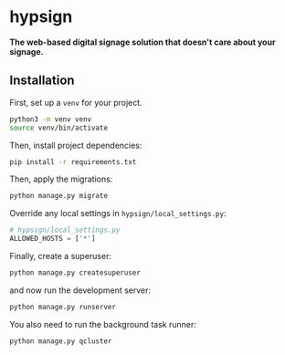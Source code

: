 # hypsign

**The web-based digital signage solution that doesn't care about your signage.**


## Installation
First, set up a `venv` for your project.
```bash
python3 -m venv venv
source venv/bin/activate
```

Then, install project dependencies:
```bash
pip install -r requirements.txt
``` 

Then, apply the migrations:
```bash
python manage.py migrate
```

Override any local settings in `hypsign/local_settings.py`:
```python
# hypsign/local_settings.py
ALLOWED_HOSTS = ['*']
```

Finally, create a superuser:
```bash
python manage.py createsuperuser
```

and now run the development server:
```bash
python manage.py runserver
```

You also need to run the background task runner:
```bash
python manage.py qcluster
```
